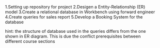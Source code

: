 1.Setting up repository for project
2.Desigen a Entity-Relationship (ER) model 
3.Create a relational database in Workbench using forward engineer
4.Create queries for sales report
5.Develop a Booking System for the database

hint: the structure of database used in the queries differs from the one shown in ER diagram. This is due the conflict prerequisites between different course sections
